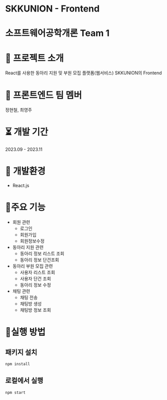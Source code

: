 # SKKUNION - Frontend

# 소프트웨어공학개론 Team 1

# 📒 프로젝트 소개
React를 사용한 동아리 지원 밎 부원 모집 플랫폼(웹서비스) SKKUNION의 Frontend

# 👫 프론트엔드 팀 멤버
정현철, 최영주

# ⏳ 개발 기간
2023.09 - 2023.11

# 🔩 개발환경
* React.js
⠀
# 🪽주요 기능
* 회원 관련
  * 로그인
  * 회원가입
  * 회원정보수정
* 동아리 지원 관련
  * 동아리 정보 리스트 조회
  * 동아리 정보 단건조회
* 동아리 부원 모집 관련
  * 사용자 리스트 조회
  * 사용자 단건 조회
  * 동아리 정보 수정
* 채팅 관련
  * 채팅 전송
  * 채팅방 생성
  * 채팅방 정보 조회

# 🔨실행 방법
## 패키지 설치
`npm install` 

## 로컬에서 실행
`npm start`
